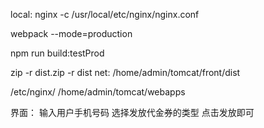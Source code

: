 local:nginx -c /usr/local/etc/nginx/nginx.confwebpack --mode=productionnpm run build:testProdzip -r dist.zip -r distnet:/home/admin/tomcat/front/dist/etc/nginx//home/admin/tomcat/webapps界面：输入用户手机号码选择发放代金券的类型点击发放即可